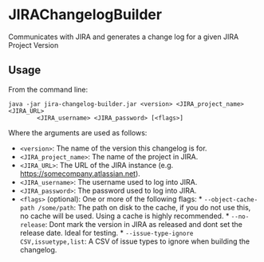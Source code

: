 JIRAChangelogBuilder
====================

Communicates with JIRA and generates a change log for a given JIRA Project Version

Usage
-----

From the command line:

    java -jar jira-changelog-builder.jar <version> <JIRA_project_name> <JIRA_URL>
            <JIRA_username> <JIRA_password> [<flags>]
  
Where the arguments are used as follows:
  
  *  `<version>`: The name of the version this changelog is for.
  *  `<JIRA_project_name>`: The name of the project in JIRA.
  *  `<JIRA_URL>`: The URL of the JIRA instance (e.g. https://somecompany.atlassian.net).
  *  `<JIRA_username>`: The username used to log into JIRA.
  *  `<JIRA_password>`: The password used to log into JIRA.
  *  `<flags>` (optional): One or more of the following flags:
    * `--object-cache-path /some/path`: The path on disk to the cache, if you do not use this, no cache will be used. Using a cache is highly recommended.
    * `--no-release`: Dont mark the version in JIRA as released and dont set the release date. Ideal for testing.
    * `--issue-type-ignore CSV,issuetype,list`: A CSV of issue types to ignore when building the changelog.